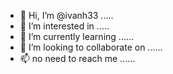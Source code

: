 - 👋 Hi, I’m @ivanh33 .....
- 👀 I’m interested in .....
- 🌱 I’m currently learning ......
- 💞️ I’m looking to collaborate on ......
- 📫 no need to reach me ......
<!---
ivanh33/ivanh33 is a ✨ special ✨ repository because its `README.md` (this file) appears on your GitHub profile.
You can click the Preview link to take a look at your changes.
--->
